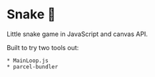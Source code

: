 # Snake 🐍

Little snake game in JavaScript and canvas API.

Built to try two tools out:

	* MainLoop.js
	* parcel-bundler
